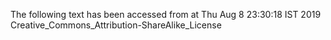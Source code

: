 The following text has been accessed from at Thu Aug 8 23:30:18 IST 2019
Creative_Commons_Attribution-ShareAlike_License
